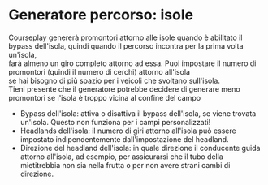 # Generatore percorso: isole
  
Courseplay genererà promontori attorno alle isole quando è abilitato il bypass dell'isola, quindi quando il percorso incontra per la prima volta un'isola,  
farà almeno un giro completo attorno ad essa. Puoi impostare il numero di promontori (quindi il numero di cerchi) attorno all'isola  
se hai bisogno di più spazio per i veicoli che svoltano sull'isola.   
Tieni presente che il generatore potrebbe decidere di generare meno promontori se l'isola è troppo vicina al confine del campo  

  
- Bypass dell'isola: attiva o disattiva il bypass dell'isola, se viene trovata un'isola. Questo non funziona per i campi personalizzati!  
- Headlands dell'isola: il numero di giri attorno all'isola può essere impostato indipendentemente dall'impostazione del headland.  
- Direzione del headland dell'isola: in quale direzione il conducente guida attorno all'isola, ad esempio, per assicurarsi che il tubo della mietitrebbia non sia nella frutta o per non avere strani cambi di direzione.  
